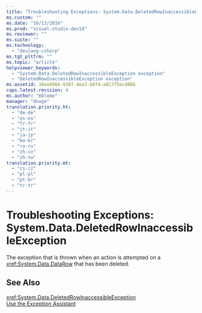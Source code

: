 ```yaml
---
title: "Troubleshooting Exceptions: System.Data.DeletedRowInaccessibleException"
ms.custom: ""
ms.date: "10/13/2016"
ms.prod: "visual-studio-dev14"
ms.reviewer: ""
ms.suite: ""
ms.technology: 
  - "devlang-csharp"
ms.tgt_pltfrm: ""
ms.topic: "article"
helpviewer_keywords: 
  - "System.Data.DeletedRowInaccessibleException exception"
  - "DeletedRowInaccessibleException exception"
ms.assetid: 38ee8964-9387-4ea3-b0f4-a81775ecd86b
caps.latest.revision: 4
ms.author: "mblome"
manager: "douge"
translation.priority.ht: 
  - "de-de"
  - "es-es"
  - "fr-fr"
  - "it-it"
  - "ja-jp"
  - "ko-kr"
  - "ru-ru"
  - "zh-cn"
  - "zh-tw"
translation.priority.mt: 
  - "cs-cz"
  - "pl-pl"
  - "pt-br"
  - "tr-tr"
---
```

# Troubleshooting Exceptions: System.Data.DeletedRowInaccessibleException
The exception that is thrown when an action is attempted on a <xref:System.Data.DataRow> that has been deleted.  
  
## See Also  
 <xref:System.Data.DeletedRowInaccessibleException>   
 [Use the Exception Assistant](../Topic/How%20to:%20Use%20the%20Exception%20Assistant.md)